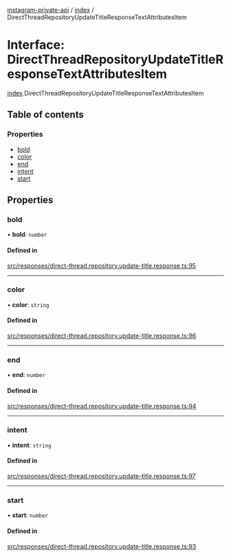 [instagram-private-api](../../README.md) / [index](../../modules/index.md) / DirectThreadRepositoryUpdateTitleResponseTextAttributesItem

# Interface: DirectThreadRepositoryUpdateTitleResponseTextAttributesItem

[index](../../modules/index.md).DirectThreadRepositoryUpdateTitleResponseTextAttributesItem

## Table of contents

### Properties

- [bold](DirectThreadRepositoryUpdateTitleResponseTextAttributesItem.md#bold)
- [color](DirectThreadRepositoryUpdateTitleResponseTextAttributesItem.md#color)
- [end](DirectThreadRepositoryUpdateTitleResponseTextAttributesItem.md#end)
- [intent](DirectThreadRepositoryUpdateTitleResponseTextAttributesItem.md#intent)
- [start](DirectThreadRepositoryUpdateTitleResponseTextAttributesItem.md#start)

## Properties

### bold

• **bold**: `number`

#### Defined in

[src/responses/direct-thread.repository.update-title.response.ts:95](https://github.com/Nerixyz/instagram-private-api/blob/0e0721c/src/responses/direct-thread.repository.update-title.response.ts#L95)

___

### color

• **color**: `string`

#### Defined in

[src/responses/direct-thread.repository.update-title.response.ts:96](https://github.com/Nerixyz/instagram-private-api/blob/0e0721c/src/responses/direct-thread.repository.update-title.response.ts#L96)

___

### end

• **end**: `number`

#### Defined in

[src/responses/direct-thread.repository.update-title.response.ts:94](https://github.com/Nerixyz/instagram-private-api/blob/0e0721c/src/responses/direct-thread.repository.update-title.response.ts#L94)

___

### intent

• **intent**: `string`

#### Defined in

[src/responses/direct-thread.repository.update-title.response.ts:97](https://github.com/Nerixyz/instagram-private-api/blob/0e0721c/src/responses/direct-thread.repository.update-title.response.ts#L97)

___

### start

• **start**: `number`

#### Defined in

[src/responses/direct-thread.repository.update-title.response.ts:93](https://github.com/Nerixyz/instagram-private-api/blob/0e0721c/src/responses/direct-thread.repository.update-title.response.ts#L93)
